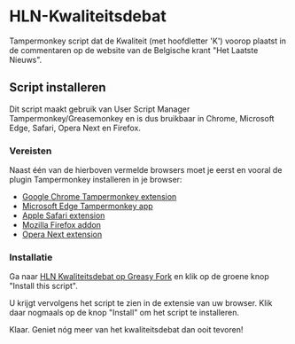 # HLN-Kwaliteitsdebat

Tampermonkey script dat de Kwaliteit (met hoofdletter 'K') voorop plaatst in de commentaren op de website van de Belgische krant "Het Laatste Nieuws".

## Script installeren

Dit script maakt gebruik van User Script Manager Tampermonkey/Greasemonkey en is dus bruikbaar in Chrome, Microsoft Edge, Safari, Opera Next en Firefox. 

### Vereisten

Naast één van de hierboven vermelde browsers moet je eerst en vooral de plugin Tampermonkey installeren in je browser:
* [Google Chrome Tampermonkey extension](https://chrome.google.com/webstore/detail/dhdgffkkebhmkfjojejmpbldmpobfkfo)
* [Microsoft Edge Tampermonkey app](https://www.microsoft.com/store/apps/9NBLGGH5162S)
* [Apple Safari extension](https://safari.tampermonkey.net/tampermonkey.safariextz)
* [Mozilla Firefox addon](https://addons.mozilla.org/en-US/firefox/addon/tampermonkey/)
* [Opera Next extension](https://addons.opera.com/en/extensions/details/tampermonkey-beta/)

### Installatie

Ga naar [HLN Kwaliteitsdebat op Greasy Fork](https://greasyfork.org/en/scripts/368845-hln-kwaliteitsdebat) en klik op de groene knop "Install this script".

U krijgt vervolgens het script te zien in de extensie van uw browser. Klik daar nogmaals op de knop "Install" om het script te installeren.

Klaar. Geniet nóg meer van het kwaliteitsdebat dan ooit tevoren!
